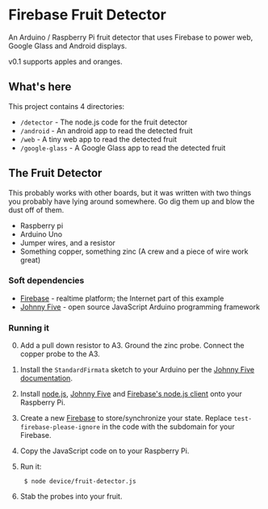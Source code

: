 # Firebase Fruit Detector
An Arduino / Raspberry Pi fruit detector that uses Firebase to power web, Google Glass and Android displays.

v0.1 supports apples and oranges.

## What's here
This project contains 4 directories:
 - `/detector` - The node.js code for the fruit detector
 - `/android` - An android app to read the detected fruit
 - `/web` - A tiny web app to read the detected fruit
 - `/google-glass` - A Google Glass app to read the detected fruit

## The Fruit Detector
This probably works with other boards, but it was written with two things you probably have lying around somewhere. Go dig them up and blow the dust off of them.

- Raspberry pi
- Arduino Uno
- Jumper wires, and a resistor
- Something copper, something zinc (A crew and a piece of wire work great)

### Soft dependencies

- [Firebase](https://www.firebase.com/) - realtime platform; the Internet part of this example
- [Johnny Five](https://github.com/rwaldron/johnny-five#user-content-setup-and-assemble-arduino) - open source JavaScript Arduino programming framework

### Running it
0. Add a pull down resistor to A3. Ground the zinc probe. Connect the copper probe to the A3.
0. Install the `StandardFirmata` sketch to your Arduino per the [Johnny Five documentation](https://github.com/rwaldron/johnny-five#user-content-setup-and-assemble-arduino).
0. Install [node.js](http://nodejs.org/), [Johnny Five](https://github.com/rwaldron/johnny-five#user-content-hey-you-heres-johnny) and [Firebase's node.js client](https://www.firebase.com/docs/web/quickstart.html) onto your Raspberry Pi.
0. Create a new [Firebase](https://www.firebase.com/) to store/synchronize your state. Replace `test-firebase-please-ignore` in the code with the subdomain for your Firebase.
0. Copy the JavaScript code on to your Raspberry Pi.
0. Run it:

        $ node device/fruit-detector.js

0. Stab the probes into your fruit.


